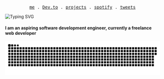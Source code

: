 <p align="center">
  <samp>
    <a href="//https://katzadoo.github.io/">me</a> .
    <a href="//https://dev.to/katzdev">Dev.to</a> .
    <a href="https://github.com/Katzadoo?tab=repositories">projects</a> .
    <a href="https://open.spotify.com/user/dalitsoomg">spotify</a> .
    <a href="https://twitter.com/Katzadoo">tweets</a> 
  </samp>
</p>

![Typing SVG](https://readme-typing-svg.herokuapp.com?font=roboto&color=%green&size=18&vCenter=true&height=24&lines=Hi+there%2C+I'm+KatzDev.;I+make+stuff.;;Hit+me+up+on+discord!+(KatzDev3374);FOSS+enthusiast.;)

#### I am an aspiring software development engineer, currently a freelance web developer
<a href=#><img src="contributions.svg"></a>

